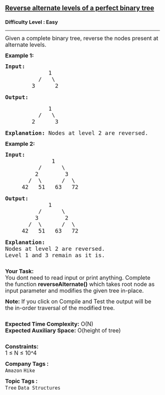 <h2><a href="https://www.geeksforgeeks.org/problems/reverse-alternate-levels-of-a-perfect-binary-tree/1?page=2&category=Tree&sortBy=difficulty">Reverse alternate levels of a perfect binary tree</a></h2><h3>Difficulty Level : Easy</h3><hr><div class="problems_problem_content__Xm_eO"><p><span style="font-size:18px">Given a complete binary tree, reverse the nodes present at alternate levels.</span></p>

<p><strong><span style="font-size:18px">Example 1:</span></strong></p>

<pre><span style="font-size:18px"><strong>Input:</strong>
             1
          /   \
        3      2</span>

<strong><span style="font-size:18px">Output:</span></strong>

<span style="font-size:18px">             1
          /   \
        2      3</span>

<span style="font-size:18px"><strong>Explanation: </strong>Nodes at level 2 are reversed.</span></pre>

<p><strong><span style="font-size:18px">Example 2:</span></strong></p>

<pre><span style="font-size:18px"><strong>Input:</strong>
              1
          /      \
         2        3
       /  \      /  \
     42   51   63   72</span>

<span style="font-size:18px"><strong>Output:</strong>
             1
          /      \
         3        2
       /  \      /  \
     42   51   63   72</span>

<span style="font-size:18px"><strong>Explanation:</strong>
Nodes at level 2 are reversed.
Level 1 and 3 remain as it is.</span></pre>

<p><br>
<span style="font-size:18px"><strong>Your Task: &nbsp;</strong><br>
You dont need to read input or print anything. Complete the function <strong>reverseAlternate()</strong> which takes root node as input parameter and modifies the given tree in-place.</span></p>

<p><span style="font-size:18px"><strong>Note:</strong> If you click on Compile and Test the output will be the in-order traversal of the modified tree.</span></p>

<p><br>
<span style="font-size:18px"><strong>Expected Time Complexity:</strong> O(N)<br>
<strong>Expected Auxiliary Space:</strong> O(height of tree)</span><br>
&nbsp;</p>

<p><span style="font-size:18px"><strong>Constraints:</strong><br>
1 ≤ N ≤ 10^4</span></p>
</div><p><span style=font-size:18px><strong>Company Tags : </strong><br><code>Amazon</code>&nbsp;<code>Hike</code>&nbsp;<br><p><span style=font-size:18px><strong>Topic Tags : </strong><br><code>Tree</code>&nbsp;<code>Data Structures</code>&nbsp;